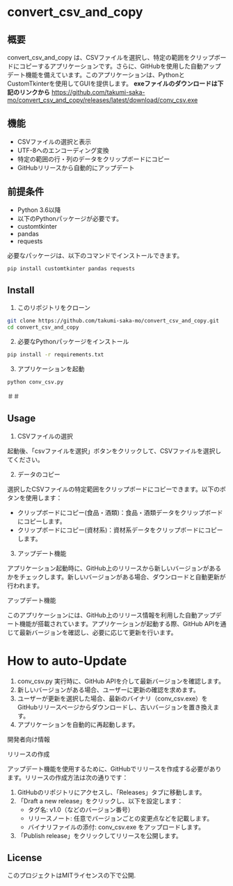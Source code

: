 # convert_csv_and_copy

## 概要

convert_csv_and_copy は、CSVファイルを選択し、特定の範囲をクリップボードにコピーするアプリケーションです。さらに、GitHubを使用した自動アップデート機能を備えています。このアプリケーションは、PythonとCustomTkinterを使用してGUIを提供します。
**exeファイルのダウンロードは下記のリンクから**
https://github.com/takumi-saka-mo/convert_csv_and_copy/releases/latest/download/conv_csv.exe


## 機能

- CSVファイルの選択と表示
- UTF-8へのエンコーディング変換
- 特定の範囲の行・列のデータをクリップボードにコピー
- GitHubリリースから自動的にアップデート

## 前提条件

- Python 3.6以降
- 以下のPythonパッケージが必要です。
- customtkinter
- pandas
- requests

必要なパッケージは、以下のコマンドでインストールできます。
```bash
pip install customtkinter pandas requests
```

## Install
1. このリポジトリをクローン
```bash
git clone https://github.com/takumi-saka-mo/convert_csv_and_copy.git
cd convert_csv_and_copy
```

2. 必要なPythonパッケージをインストール
```bash
pip install -r requirements.txt
```
3. アプリケーションを起動
```bash
python conv_csv.py
```



＃＃
## Usage

1. CSVファイルの選択

起動後、「csvファイルを選択」ボタンをクリックして、CSVファイルを選択してください。

2. データのコピー

選択したCSVファイルの特定範囲をクリップボードにコピーできます。以下のボタンを使用します：

- クリップボードにコピー(食品・酒類)：食品・酒類データをクリップボードにコピーします。
- クリップボードにコピー(資材系)：資材系データをクリップボードにコピーします。

3. アップデート機能

アプリケーション起動時に、GitHub上のリリースから新しいバージョンがあるかをチェックします。新しいバージョンがある場合、ダウンロードと自動更新が行われます。

アップデート機能

このアプリケーションには、GitHub上のリリース情報を利用した自動アップデート機能が搭載されています。アプリケーションが起動する際、GitHub APIを通じて最新バージョンを確認し、必要に応じて更新を行います。

# How to auto-Update

1.	conv_csv.py 実行時に、GitHub APIを介して最新バージョンを確認します。
2.	新しいバージョンがある場合、ユーザーに更新の確認を求めます。
3.	ユーザーが更新を選択した場合、最新のバイナリ（conv_csv.exe）をGitHubリリースページからダウンロードし、古いバージョンを置き換えます。
4.	アプリケーションを自動的に再起動します。

開発者向け情報

リリースの作成

アップデート機能を使用するために、GitHubでリリースを作成する必要があります。リリースの作成方法は次の通りです：

1.	GitHubのリポジトリにアクセスし、「Releases」タブに移動します。
2.	「Draft a new release」をクリックし、以下を設定します：
	-	タグ名: v1.0（などのバージョン番号）
	-	リリースノート: 任意でバージョンごとの変更点などを記載します。
	-	バイナリファイルの添付: conv_csv.exe をアップロードします。
3.	「Publish release」をクリックしてリリースを公開します。

## License

このプロジェクトはMITライセンスの下で公開.

